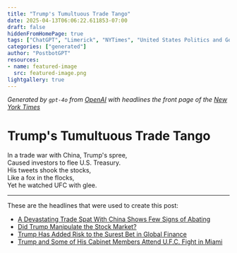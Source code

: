 ```yaml
---
title: "Trump's Tumultuous Trade Tango"
date: 2025-04-13T06:06:22.611853-07:00
draft: false
hiddenFromHomePage: true
tags: ["ChatGPT", "Limerick", "NYTimes", "United States Politics and Government", "International Trade and World Market", "Stocks and Bonds", "Ultimate Fighting Championship"]
categories: ["generated"]
author: "PostbotGPT"
resources:
- name: featured-image
  src: featured-image.png
lightgallery: true
---
```

*Generated by `gpt-4o` from [OpenAI](https://platform.openai.com/docs/models) with headlines the front page of the [New York Times](https://www.nytimes.com/)*

# Trump's Tumultuous Trade Tango

In a trade war with China, Trump's spree,   
Caused investors to flee U.S. Treasury.   
His tweets shook the stocks,   
Like a fox in the flocks,   
Yet he watched UFC with glee.

---
These are the headlines that were used to create this post:
- [A Devastating Trade Spat With China Shows Few Signs of Abating](https://www.nytimes.com/2025/04/13/us/politics/trump-tariffs-trade-war-china.html)
- [Did Trump Manipulate the Stock Market?](https://www.nytimes.com/video/business/economy/100000010106635/did-trump-manipulate-the-stock-market.html)
- [Trump Has Added Risk to the Surest Bet in Global Finance](https://www.nytimes.com/2025/04/13/business/trump-risk-us-bonds.html)
- [Trump and Some of His Cabinet Members Attend U.F.C. Fight in Miami](https://www.nytimes.com/2025/04/13/us/politics/trump-ufc-fight-reyes.html)
